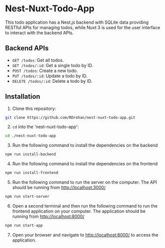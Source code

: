 # Nest-Nuxt-Todo-App

This todo application has a Nest.js backend with SQLite data providing RESTful APIs for managing todos, while Nuxt 3 is used for the user interface to interact with the backend APIs.

## Backend APIs

- `GET /todos`: Get all todos.
- `GET /todos/:id`: Get a single todo by ID.
- `POST /todos`: Create a new todo.
- `PUT /todos/:id`: Update a todo by ID.
- `DELETE /todos/:id`: Delete a todo by ID.

## Installation

1. Clone this repository:

```bash
git clone https://github.com/RDrohan/nest-nuxt-todo-app.git
```

2. `cd` into the 'nest-nuxt-todo-app':

```bash
cd ./nest-nuxt-todo-app
```

3. Run the following command to install the dependencies on the backend

```bash
npm run install-backend
```

4. Run the following command to install the dependencies on the frontend

```bash
npm run install-frontend
```

5. Run the following command to run the server on the computer. The API should be running from [http://localhost:3000/](http://localhost:3000/)

```bash
npm run start-server
```

6. Open a second terminal and then run the following command to run the frontend application on your computer. The application should be running from [http://localhost:8000/](http://localhost:8000/)

```bash
npm run start-app
```

7. Open your browser and navigate to [http://localhost:8000/](http://localhost:8000/) to access the application.